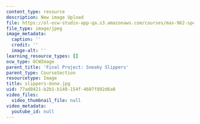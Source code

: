 ```yaml
---
content_type: resource
description: New image Upload
file: https://ol-ocw-studio-app-qa.s3.amazonaws.com/courses/mas-962-special-topics-new-textiles-spring-2010/77ad8421b2b1b148154f4607f892d6a8_slippers-done.jpg
file_type: image/jpeg
image_metadata:
  caption: ''
  credit: ''
  image-alt: ''
learning_resource_types: []
ocw_type: OCWImage
parent_title: 'Final Project: Sneaky Slippers'
parent_type: CourseSection
resourcetype: Image
title: slippers-done.jpg
uid: 77ad8421-b2b1-b148-154f-4607f892d6a8
video_files:
  video_thumbnail_file: null
video_metadata:
  youtube_id: null
---
```

